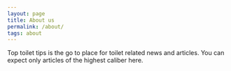 ```yaml
---
layout: page
title: About us
permalink: /about/
tags: about
---
```


Top toilet tips is the go to place for toilet related news and articles.
You can expect only articles of the highest caliber here.
